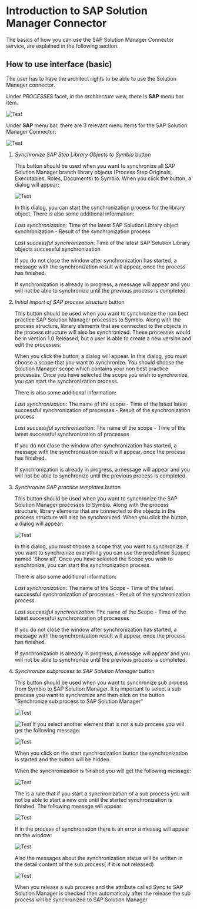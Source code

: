 # Introduction to SAP Solution Manager Connector

The basics of how you can use the SAP Solution Manager Connector service, are explained in the following section.

## How to use interface (basic)

The user has to have the architect rights to be able to use the Solution Manager connector.

Under *PROCESSES* facet, in the *architecture* view, there is **SAP** menu bar item.

![Test](media/HowToUse1.png)

Under **SAP** menu bar, there are 3 relevant menu items for the SAP Solution Manager Connector:

![Test](media/HowToUse2.png)

1. *Synchronize SAP Step Library Objects to Symbio* button

    This button should be used when you want to synchronize all SAP Solution Manager branch library objects (Process Step Originals, Executables, Roles, Documents) to Symbio. When you click the button, a dialog will appear:

    ![Test](media/HowToUse3.png)

    In this dialog, you can start the synchronization process for the library object.
    There is also some additional information:

    *Last synchronization*: Time of the latest SAP Solution Library object synchronization - Result of the synchronization process

    *Last successful synchronization*: Time of the latest SAP Solution Library objects successful synchronization

    If you do not close the window after synchronization has started, a message with the synchronization result will appear, once the process has finished.

    If synchronization is already in progress, a message will appear and you will not be able to synchronize until the previous process is completed.

2. *Initial import of SAP process structure* button

    This button should be used when you want to synchronize the non best practice SAP Solution Manager processes to Symbio. Along with the process structure, library elements that are connected to the objects in the process structure will also be synchronized. These processes would be in version 1.0 Released, but a user is able to create a new version and edit the processes. 
    
    When you click the button, a dialog will appear. In this dialog, you must choose a scope that you want to synchronize. You should choose the Solution Manager scope which contains your non best practice processes. Once you have selected the scope you wish to synchronize, you can start the synchronization process.

    There is also some additional information:

    *Last synchronization*: The name of the scope - Time of the latest latest successful synchronization of processes - Result of the synchronization process

    *Last successful synchronization*: The name of the scope - Time of the latest successful synchronization of processes

    If you do not close the window after synchronization has started, a message with the synchronization result will appear, once the process has finished.

    If synchronization is already in progress, a message will appear and you will not be able to synchronize until the previous process is completed.

3. *Synchronize SAP practice templates* button

    This button should be used when you want to synchronize the SAP Solution Manager processes to Symbio. Along with the process structure, library elements that are connected to the objects in the process structure will also be synchronized. When you click the button, a dialog will appear:

    ![Test](media/HowToUse4.png)

    In this dialog, you must choose a scope that you want to synchronize. If you want to synchronize everything you can use the predefined Scoped named 'Show all'. Once you have selected the Scope you wish to synchronize, you can start the synchronization process.

    There is also some additional information:

    *Last synchronization*: The name of the Scope - Time of the latest successful synchronization of processes - Result of the synchronization process

    *Last successful synchronization*: The name of the Scope - Time of the latest successful synchronization of processes

    If you do not close the window after synchronization has started, a message with the synchronization result will appear, once the process has finished.

    If synchronization is already in progress, a message will appear and you will not be able to synchronize until the previous process is completed.

4. *Synchronize subprocess to SAP Solution Manager* button

    This button should be used when you want to synchronize sub process from Symbio to SAP Solution Manager. It is important to select a sub process you want to synchronize and then click on the button "Synchronize sub process to SAP Solution Manager"
	
    ![Test](media/subprocesssync1.png)
	 
    ![Test](media/subprocesssync2.png)
    If you select another element that is not a sub process you will get the following message:
	
    ![Test](media/subprocesssync3.png)
	
    When you click on the start synchronization button the synchronization is started and the button will be hidden.
	
    When the synchronization is finished you will get the following message:
	
    ![Test](media/subprocesssync4.png)
	
    The is a rule that if you start a synchronization of a sub process you will not be able to start a new one until the started synchronization is finished. The following message will appear:
	
    ![Test](media/subprocesssync5.png)
	
    If in the process of synchronation there is an error a messag will appear on the window:
	
    ![Test](media/subprocesssync6.png)
	
    Also the messages about the synchronization status will be written in the detail content of the sub process( if it is not released)
	
    ![Test](media/SyncOnRelease.png)
	
    When you release a sub process and the attribute called Sync to SAP Solution Manager is checked then automaticaly after the release the sub process will be synchronized to SAP Solution Manager
